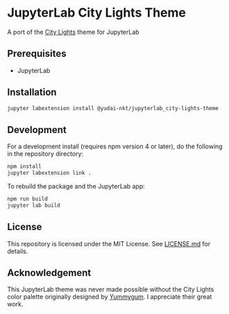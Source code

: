 # JupyterLab City Lights Theme

A port of the [City Lights](http://citylights.xyz/) theme for JupyterLab

## Prerequisites

* JupyterLab

## Installation

```bash
jupyter labextension install @yudai-nkt/jupyterlab_city-lights-theme
```

## Development

For a development install (requires npm version 4 or later), do the following in the repository directory:

```bash
npm install
jupyter labextension link .
```

To rebuild the package and the JupyterLab app:

```bash
npm run build
jupyter lab build
```
## License

This repository is licensed under the MIT License. See [LICENSE.md](./LICENSE.md) for details.

## Acknowledgement

This JupyterLab theme was never made possible without the City Lights color palette originally designed by [Yummygum](https://yummygum.com/).
I appreciate their great work.
